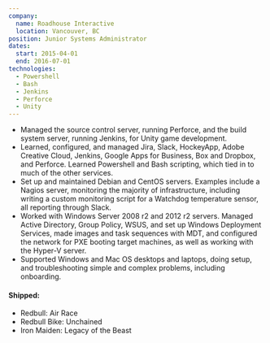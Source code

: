 ```yaml
---
company:
  name: Roadhouse Interactive
  location: Vancouver, BC
position: Junior Systems Administrator
dates:
  start: 2015-04-01
  end: 2016-07-01
technologies:
  - Powershell
  - Bash
  - Jenkins
  - Perforce
  - Unity
---
```


* Managed the source control server, running Perforce, and the build system server, running Jenkins, for Unity game development.
* Learned, configured, and managed Jira, Slack, HockeyApp, Adobe Creative Cloud, Jenkins, Google Apps for Business, Box and Dropbox, and Perforce. Learned Powershell and Bash scripting, which tied in to much of the other services.
* Set up and maintained Debian and CentOS servers. Examples include a Nagios server, monitoring the majority of infrastructure, including writing a custom monitoring script for a Watchdog temperature sensor, all reporting through Slack.
* Worked with Windows Server 2008 r2 and 2012 r2 servers. Managed Active Directory, Group Policy, WSUS, and set up Windows Deployment Services, made images and task sequences with MDT, and configured the network for PXE booting target machines, as well as working with the Hyper-V server.
* Supported Windows and Mac OS desktops and laptops, doing setup, and troubleshooting simple and complex problems, including onboarding.

#### Shipped:

* Redbull: Air Race
* Redbull Bike: Unchained
* Iron Maiden: Legacy of the Beast